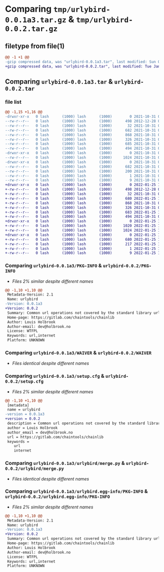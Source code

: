 # Comparing `tmp/urlybird-0.0.1a3.tar.gz` & `tmp/urlybird-0.0.2.tar.gz`

## filetype from file(1)

```diff
@@ -1 +1 @@
-gzip compressed data, was "urlybird-0.0.1a3.tar", last modified: Sun Oct 31 07:44:24 2021, max compression
+gzip compressed data, was "urlybird-0.0.2.tar", last modified: Tue Jan 25 19:06:08 2022, max compression
```

## Comparing `urlybird-0.0.1a3.tar` & `urlybird-0.0.2.tar`

### file list

```diff
@@ -1,15 +1,16 @@
-drwxr-xr-x   0 lash      (1000) lash      (1000)        0 2021-10-31 07:44:24.020135 urlybird-0.0.1a3/
--rw-r--r--   0 lash      (1000) lash      (1000)      498 2012-12-28 03:21:09.000000 urlybird-0.0.1a3/LICENSE
--rw-r--r--   0 lash      (1000) lash      (1000)       32 2021-10-31 06:54:38.000000 urlybird-0.0.1a3/MANIFEST.in
--rw-r--r--   0 lash      (1000) lash      (1000)      682 2021-10-31 07:44:24.020135 urlybird-0.0.1a3/PKG-INFO
--rw-r--r--   0 lash      (1000) lash      (1000)      868 2021-10-31 06:38:03.000000 urlybird-0.0.1a3/WAIVER
--rw-r--r--   0 lash      (1000) lash      (1000)      326 2021-10-31 06:38:03.000000 urlybird-0.0.1a3/WARRANTY
--rw-r--r--   0 lash      (1000) lash      (1000)      685 2021-10-31 07:44:24.023468 urlybird-0.0.1a3/setup.cfg
--rw-r--r--   0 lash      (1000) lash      (1000)      494 2021-10-31 06:53:27.000000 urlybird-0.0.1a3/setup.py
-drwxr-xr-x   0 lash      (1000) lash      (1000)        0 2021-10-31 07:44:24.020135 urlybird-0.0.1a3/urlybird/
--rw-r--r--   0 lash      (1000) lash      (1000)     1024 2021-10-31 06:26:32.000000 urlybird-0.0.1a3/urlybird/merge.py
-drwxr-xr-x   0 lash      (1000) lash      (1000)        0 2021-10-31 07:44:24.020135 urlybird-0.0.1a3/urlybird.egg-info/
--rw-r--r--   0 lash      (1000) lash      (1000)      682 2021-10-31 07:44:23.000000 urlybird-0.0.1a3/urlybird.egg-info/PKG-INFO
--rw-r--r--   0 lash      (1000) lash      (1000)      200 2021-10-31 07:44:23.000000 urlybird-0.0.1a3/urlybird.egg-info/SOURCES.txt
--rw-r--r--   0 lash      (1000) lash      (1000)        1 2021-10-31 07:44:23.000000 urlybird-0.0.1a3/urlybird.egg-info/dependency_links.txt
--rw-r--r--   0 lash      (1000) lash      (1000)        9 2021-10-31 07:44:23.000000 urlybird-0.0.1a3/urlybird.egg-info/top_level.txt
+drwxr-xr-x   0 lash      (1000) lash      (1000)        0 2022-01-25 19:06:08.565420 urlybird-0.0.2/
+-rw-r--r--   0 lash      (1000) lash      (1000)      498 2012-12-28 03:21:09.000000 urlybird-0.0.2/LICENSE
+-rw-r--r--   0 lash      (1000) lash      (1000)       32 2021-10-31 06:54:38.000000 urlybird-0.0.2/MANIFEST.in
+-rw-r--r--   0 lash      (1000) lash      (1000)      680 2022-01-25 19:06:08.565420 urlybird-0.0.2/PKG-INFO
+-rw-r--r--   0 lash      (1000) lash      (1000)      868 2021-10-31 06:38:03.000000 urlybird-0.0.2/WAIVER
+-rw-r--r--   0 lash      (1000) lash      (1000)      326 2021-10-31 06:38:03.000000 urlybird-0.0.2/WARRANTY
+-rw-r--r--   0 lash      (1000) lash      (1000)      683 2022-01-25 19:06:08.565420 urlybird-0.0.2/setup.cfg
+-rw-r--r--   0 lash      (1000) lash      (1000)      494 2021-10-31 06:53:27.000000 urlybird-0.0.2/setup.py
+drwxr-xr-x   0 lash      (1000) lash      (1000)        0 2022-01-25 19:06:08.565420 urlybird-0.0.2/urlybird/
+-rw-r--r--   0 lash      (1000) lash      (1000)     1020 2022-01-25 18:57:47.000000 urlybird-0.0.2/urlybird/host.py
+-rw-r--r--   0 lash      (1000) lash      (1000)     1024 2022-01-25 18:15:12.000000 urlybird-0.0.2/urlybird/merge.py
+drwxr-xr-x   0 lash      (1000) lash      (1000)        0 2022-01-25 19:06:08.565420 urlybird-0.0.2/urlybird.egg-info/
+-rw-r--r--   0 lash      (1000) lash      (1000)      680 2022-01-25 19:06:08.000000 urlybird-0.0.2/urlybird.egg-info/PKG-INFO
+-rw-r--r--   0 lash      (1000) lash      (1000)      217 2022-01-25 19:06:08.000000 urlybird-0.0.2/urlybird.egg-info/SOURCES.txt
+-rw-r--r--   0 lash      (1000) lash      (1000)        1 2022-01-25 19:06:08.000000 urlybird-0.0.2/urlybird.egg-info/dependency_links.txt
+-rw-r--r--   0 lash      (1000) lash      (1000)        9 2022-01-25 19:06:08.000000 urlybird-0.0.2/urlybird.egg-info/top_level.txt
```

### Comparing `urlybird-0.0.1a3/PKG-INFO` & `urlybird-0.0.2/PKG-INFO`

 * *Files 2% similar despite different names*

```diff
@@ -1,10 +1,10 @@
 Metadata-Version: 2.1
 Name: urlybird
-Version: 0.0.1a3
+Version: 0.0.2
 Summary: Common url operations not covered by the standard library urllib
 Home-page: https://gitlab.com/chaintools/chainlib
 Author: Louis Holbrook
 Author-email: dev@holbrook.no
 License: WTFPL
 Keywords: url,internet
 Platform: UNKNOWN
```

### Comparing `urlybird-0.0.1a3/WAIVER` & `urlybird-0.0.2/WAIVER`

 * *Files identical despite different names*

### Comparing `urlybird-0.0.1a3/setup.cfg` & `urlybird-0.0.2/setup.cfg`

 * *Files 2% similar despite different names*

```diff
@@ -1,10 +1,10 @@
 [metadata]
 name = urlybird
-version = 0.0.1a3
+version = 0.0.2
 description = Common url operations not covered by the standard library urllib
 author = Louis Holbrook
 author_email = dev@holbrook.no
 url = https://gitlab.com/chaintools/chainlib
 keywords = 
 	url
 	internet
```

### Comparing `urlybird-0.0.1a3/urlybird/merge.py` & `urlybird-0.0.2/urlybird/merge.py`

 * *Files identical despite different names*

### Comparing `urlybird-0.0.1a3/urlybird.egg-info/PKG-INFO` & `urlybird-0.0.2/urlybird.egg-info/PKG-INFO`

 * *Files 2% similar despite different names*

```diff
@@ -1,10 +1,10 @@
 Metadata-Version: 2.1
 Name: urlybird
-Version: 0.0.1a3
+Version: 0.0.2
 Summary: Common url operations not covered by the standard library urllib
 Home-page: https://gitlab.com/chaintools/chainlib
 Author: Louis Holbrook
 Author-email: dev@holbrook.no
 License: WTFPL
 Keywords: url,internet
 Platform: UNKNOWN
```

